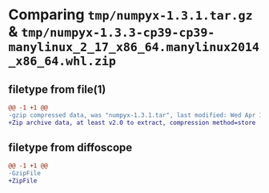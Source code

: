 # Comparing `tmp/numpyx-1.3.1.tar.gz` & `tmp/numpyx-1.3.3-cp39-cp39-manylinux_2_17_x86_64.manylinux2014_x86_64.whl.zip`

## filetype from file(1)

```diff
@@ -1 +1 @@
-gzip compressed data, was "numpyx-1.3.1.tar", last modified: Wed Apr 12 12:29:20 2023, max compression
+Zip archive data, at least v2.0 to extract, compression method=store
```

## filetype from diffoscope

```diff
@@ -1 +1 @@
-GzipFile
+ZipFile
```

